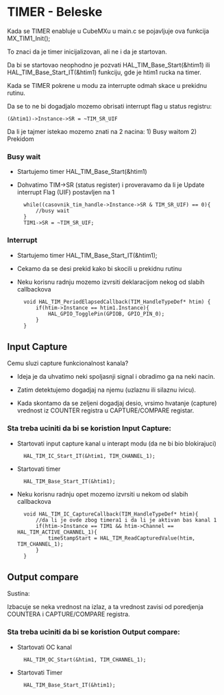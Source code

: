 # TIMER - Beleske

Kada se TIMER enabluje u CubeMXu u main.c se pojavljuje ova funkcija MX_TIM1_Init();   

To znaci da je timer inicijalizovan, ali ne i da je startovan.   

Da bi se startovao neophodno je pozvati HAL_TIM_Base_Start(&htim1) ili HAL_TIM_Base_Start_IT(&htim1) funkciju, gde je htim1 rucka na timer. 

Kada se TIMER pokrene u modu za interrupte odmah skace u prekidnu rutinu.

Da se to ne bi dogadjalo mozemo obrisati interrupt flag u status registru:

	(&htim1)->Instance->SR = ~TIM_SR_UIF

Da li je tajmer istekao mozemo znati na 2 nacina:
	1) Busy waitom
	2) Prekidom

### Busy wait

* Startujemo timer HAL_TIM_Base_Start(&htim1)

* Dohvatimo TIM->SR (status register) i proveravamo da li je Update interrupt Flag (UIF) postavljen na 1

		while((casovnik_tim_handle->Instance->SR & TIM_SR_UIF) == 0){
			//busy wait
		}
		TIM1->SR = ~TIM_SR_UIF;	 

### Interrupt

* Startujemo timer HAL_TIM_Base_Start_IT(&htim1);

* Cekamo da se desi prekid kako bi skocili u prekidnu rutinu

* Neku korisnu radnju mozemo izvrsiti deklaracijom nekog od slabih callbackova

		void HAL_TIM_PeriodElapsedCallback(TIM_HandleTypeDef* htim) {					
			if(htim->Instance == htim1.Instance){
				HAL_GPIO_TogglePin(GPIOB, GPIO_PIN_0);
			}
		}

## Input Capture

Cemu sluzi capture funkcionalnost kanala?

* Ideja je da uhvatimo neki spoljasnji signal i obradimo ga na neki nacin.

* Zatim detektujemo dogadjaj na njemu (uzlaznu ili silaznu ivicu).

* Kada skontamo da se zeljeni dogadjaj desio, vrsimo hvatanje (capture) vrednost iz COUNTER registra u CAPTURE/COMPARE registar.

### Sta treba uciniti da bi se koristion Input Capture:

* Startovati input capture kanal u interapt modu (da ne bi bio blokirajuci)

		HAL_TIM_IC_Start_IT(&htim1, TIM_CHANNEL_1);

* Startovati timer

		HAL_TIM_Base_Start_IT(&htim1);

* Neku korisnu radnju opet mozemo izvrsiti u nekom od slabih callbackova

		void HAL_TIM_IC_CaptureCallback(TIM_HandleTypeDef* htim){
			//da li je ovde zbog timera1 i da li je aktivan bas kanal 1
			if(htim->Instance == TIM1 && htim->Channel == HAL_TIM_ACTIVE_CHANNEL_1){
				timeStampStart = HAL_TIM_ReadCapturedValue(htim, TIM_CHANNEL_1);
			}
		}	

## Output compare

Sustina:

Izbacuje se neka vrednost na izlaz, a ta vrednost zavisi od poredjenja COUNTERA i CAPTURE/COMPARE registra.

### Sta treba uciniti da bi se koristion Output compare:

* Startovati OC kanal

		HAL_TIM_OC_Start(&htim1, TIM_CHANNEL_1);
		
* Startovati Timer
	
		HAL_TIM_Base_Start_IT(&htim1);
  
